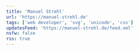 ```yaml
---
title: 'Manuel Strehl'
url: 'https://manuel-strehl.de'
tags: ['web developer', 'svg', 'unicode', 'css']
updatesFeed: 'https://manuel-strehl.de/feed.xml'
nsfw: false
rss: true
---
```

